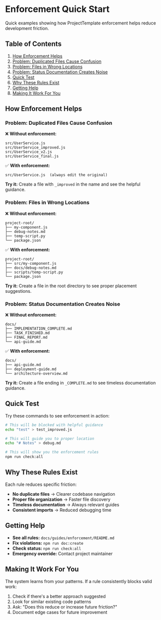 # Enforcement Quick Start

Quick examples showing how ProjectTemplate enforcement helps reduce development friction.

## Table of Contents

1. [How Enforcement Helps](#how-enforcement-helps)
  2. [Problem: Duplicated Files Cause Confusion](#problem-duplicated-files-cause-confusion)
  3. [Problem: Files in Wrong Locations](#problem-files-in-wrong-locations)
  4. [Problem: Status Documentation Creates Noise](#problem-status-documentation-creates-noise)
5. [Quick Test](#quick-test)
6. [Why These Rules Exist](#why-these-rules-exist)
7. [Getting Help](#getting-help)
8. [Making It Work For You](#making-it-work-for-you)

## How Enforcement Helps

### Problem: Duplicated Files Cause Confusion

❌ **Without enforcement:**
```text
src/UserService.js
src/UserService_improved.js
src/UserService_v2.js
src/UserService_final.js
```

✅ **With enforcement:**
```text
src/UserService.js  (always edit the original)
```

**Try it:** Create a file with `_improved` in the name and see the helpful guidance.

### Problem: Files in Wrong Locations

❌ **Without enforcement:**
```text
project-root/
├── my-component.js
├── debug-notes.md
├── temp-script.py
└── package.json
```

✅ **With enforcement:**
```text
project-root/
├── src/my-component.js
├── docs/debug-notes.md
├── scripts/temp-script.py
└── package.json
```

**Try it:** Create a file in the root directory to see proper placement suggestions.

### Problem: Status Documentation Creates Noise

❌ **Without enforcement:**
```text
docs/
├── IMPLEMENTATION_COMPLETE.md
├── TASK_FINISHED.md
├── FINAL_REPORT.md
└── api-guide.md
```

✅ **With enforcement:**
```text
docs/
├── api-guide.md
├── deployment-guide.md
└── architecture-overview.md
```

**Try it:** Create a file ending in `_COMPLETE.md` to see timeless documentation guidance.

## Quick Test

Try these commands to see enforcement in action:

```bash
# This will be blocked with helpful guidance
echo "test" > test_improved.js

# This will guide you to proper location
echo "# Notes" > debug.md

# This will show you the enforcement rules
npm run check:all
```

## Why These Rules Exist

Each rule reduces specific friction:

- **No duplicate files** → Clearer codebase navigation
- **Proper file organization** → Faster file discovery  
- **Timeless documentation** → Always relevant guides
- **Consistent imports** → Reduced debugging time

## Getting Help

- **See all rules:** `docs/guides/enforcement/README.md`
- **Fix violations:** `npm run doc:create`
- **Check status:** `npm run check:all`
- **Emergency override:** Contact project maintainer

## Making It Work For You

The system learns from your patterns. If a rule consistently blocks valid work:

1. Check if there's a better approach suggested
2. Look for similar existing code patterns  
3. Ask: "Does this reduce or increase future friction?"
4. Document edge cases for future improvement